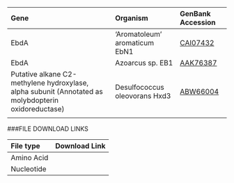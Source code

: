 
 Gene | Organism | GenBank Accession |
 :--- | :---------- | :---------- |
| EbdA | ‘Aromatoleum’ aromaticum EbN1 | [CAI07432](http://www.ncbi.nlm.nih.gov/protein/CAI07432) |
| EbdA | Azoarcus sp. EB1 | [AAK76387](http://www.ncbi.nlm.nih.gov/protein/AAK76387) |
| Putative alkane C2-methylene hydroxylase, alpha subunit (Annotated as molybdopterin oxidoreductase)| Desulfococcus oleovorans Hxd3 | [ABW66004](http://www.ncbi.nlm.nih.gov/protein/ABW66004) |
| []() | | |

###FILE DOWNLOAD LINKS

 File type | Download Link |
 :--- | :---------- | 
| Amino Acid | []() |
| Nucleotide | []() |
